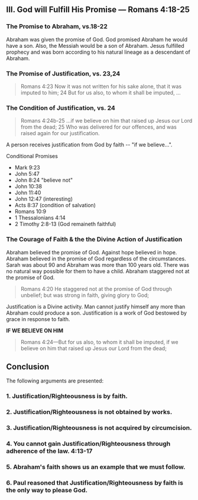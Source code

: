 <!-- -->
<!-- -->
<!-- -->
## III. God will Fulfill His Promise &mdash; Romans 4:18-25

### The Promise to Abraham, vs.18-22

Abraham was given the promise of God. God promised Abraham he would have a son. Also, the Messiah would be a son of Abraham. Jesus fulfilled prophecy and was born according to his natural lineage as a descendant of Abraham. 

### The Promise of Justification, vs. 23,24

> Romans 4:23 Now it was not written for his sake alone, that it was imputed to him; 24 But for us also, to whom it shall be imputed, &hellip;

### The Condition of Justification, vs. 24

> Romans 4:24b-25 &hellip;if we believe on him that raised up Jesus our Lord from the dead; 25 Who was delivered for our offences, and was raised again for our justification.

A person receives justification from God by faith -- "if we believe&hellip;".

Conditional Promises
- Mark 9:23
- John 5:47
- John 8:24 "believe not"
- John 10:38
- John 11:40
- John 12:47 (interesting)
- Acts 8:37 (condition of salvation)
- Romans 10:9
- 1 Thessalonians 4:14
- 2 Timothy 2:8-13 (God remaineth faithful)

### The Courage of Faith & the the Divine Action of Justification

Abraham believed the promise of God. Against hope believed in hope. Abraham believed in the promise of God regardless of the circumstances. Sarah was about 90 and Abraham was more than 100 years old. There was no natural way possible for them to have a child. Abraham staggered not at the promise of God.

> Romans 4:20 He staggered not at the promise of God through unbelief; but was strong in faith, giving glory to God;

Justification is a Divine activity. Man cannot justify himself any more than Abraham could produce a son. Justification is a work of God bestowed by grace in response to faith. 

**IF WE BELIEVE ON HIM**

> Romans 4:24&mdash;But for us also, to whom it shall be imputed, if we believe on him that raised up Jesus our Lord from the dead;

## Conclusion

The following arguments are presented:

### 1.	Justification/Righteousness is by faith.
### 2.	Justification/Righteousness is not obtained by works.
### 3.	Justification/Righteousness is not acquired by circumcision.
### 4.	You cannot gain Justification/Righteousness through adherence of the law. 4:13-17
### 5.	Abraham&apos;s faith shows us an example that we must follow.
### 6.	Paul reasoned that Justification/Righteousness by faith is the only way to please God.

<!--
=========================

Research "Declared or Made Righteous"

- Is this historically a Roman Catholic position ("made righteous") ????

Both groups agree that the term invokes a communication of Christ's merits to sinners, not a declaration of sinlessness; Luther used the expression simul justus et peccator ("at the same time justified and a sinner"). However, Roman Catholicism sees justification as a communication of God's life to a human being, cleansing him of sin and transforming him truly into a son of God, so that it is not merely a declaration, but rather the soul is made actually objectively righteous. The Protestant view of justification, by contrast, is that it is the work of God through the means of grace. Faith is the righteousness of God that is accomplished in us through word and sacraments. Law and gospel work to kill the sinful self and to accomplish the new creation within us. This new creation within us is the faith of Christ. If we do not have this faith, then we are ungodly. Indulgences or human prayers add nothing&mdash;they are nothing. Everyone has some kind of faith &mdash; usually a faith in themselves. But we need God to continually destroy self-righteous faith and to replace it with the life of Christ. We need the faith that comes from God through law and gospel, word, works and sacraments. In the founding document of the Reformation, the 95 Theses, Luther said that 1.) "When our Lord and Master Jesus Christ said, 'Repent&apos;s (Matthew 4:17) He willed the entire life of believers to be one of repentance." and 95.) And thus be confident of entering into heaven through many tribulations rather than through the false security of peace (Acts 14:22).

The true distinction, therefore, between the Protestant and the Catholic view of Justification is not an issue of being "declared righteous" versus being "made righteous", 

==================

R.C. Sproul quote:

Rome set forth their doctrine -- and still does -- that God will never declare a person just until that person actually, under divine scrutiny, is found to be just&hellip;when God looks at us, he will not say that we are just until he sees that we really are just.
Rome teaches that we cannot be just without grace, that we will never become just without faith, and that we will never become just without the assistance of Christ. We need faith, we need grace, and we need Jesus. We need the righteousness of Christ infused or poured into our soul, but you must cooperate with that grace to such a degree that we will in fact become righteous. If we die with any impurity in our soul, thereby lacking complete righteousness, we will not go to heaven. If no mortal sin is present in our life, we will go to purgatory, which is the place of purging. The point of the purging is to get rid of the dross so that we become completely pure. It may take three years or three million years, but the object of purgatory is to make us righteous so that we can be admitted into God's heaven.

Part of the reason for this belief, that justification is rooted in an inherent righteousness in the sinner, comes from something unfortunate in church history. In the early centuries, when the Greek language passed away from the central attention of the church fathers and Latin became the dominant language, many scholars read only the Latin Bible, not the Greek bible, and they borrowed the Roman or Latin word for justification, iustificare, from which we get the English work justification. The Latin verb ficare means "to make" or "to shape" or "to do." Isutus means "righteousness" or "justice," so iustificare literally means "to make righteous," which we believe is what happens in sanctification, not in justification.

The Greek word that we are dealing with here in the Romans text is the word dikaioo, dikaiosune, which does not mean "to make righteous" but rather "to declare righteous." In the Roman Catholic view, God will never pronounce a person just or righteous until, by the help of God's grace and Christ, that person actually becomes righteous. [But] If God were to judge us tonight, what would he find? Would he find sin in our lives? Could he possibly declare us just if he considers only the righteousness that he finds in us today? Remember what the Apostle Paul said: "By the deeds of the law no flesh will be justified in His sight" (3:20). That is precisely why the ground for our justification cannot be found in us or in any righteousness inherent in our souls. That is why we need so desperately what Luther called a iustia alienum, an alien righteousness, a righteousness that comes from outside ourselves. Luther called this righteousness extranos, outside or apart from us.

In simple terms, this means that the only righteousness sufficient for us to stand before the judgment of God is the righteousness of Christ.

Excerpt from Romans (St. Andrew's Expositional Commentary) by R.C. Sproul

-->